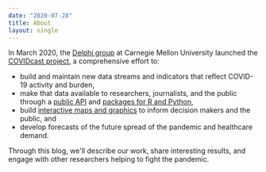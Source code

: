 ```yaml
---
date: "2020-07-28"
title: About
layout: single
---
```


In March 2020, the [Delphi group](https://delphi.cmu.edu) at Carnegie Mellon 
University launched the [COVIDcast project](https://covidcast.cmu.edu/), a 
comprehensive effort to:

- build and maintain new data streams and indicators that reflect COVID-19 
  activity and burden, 
- make that data available to researchers, journalists, and the public through a
  [public API](https://cmu-delphi.github.io/delphi-epidata/api/covidcast.html) 
  and [packages for R and 
  Python](https://cmu-delphi.github.io/delphi-epidata/api/covidcast_clients.html), 
- build [interactive maps and graphics](https://covidcast.cmu.edu/) to inform 
  decision makers and the public, and 
- develop forecasts of the future spread of the pandemic and healthcare demand.

Through this blog, we'll describe our work, share interesting results, and 
engage with other researchers helping to fight the pandemic.
